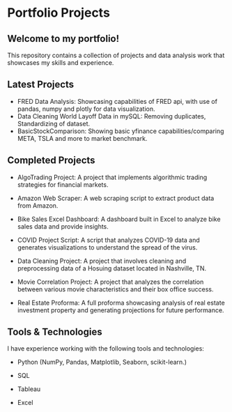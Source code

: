 # Portfolio Projects

## Welcome to my portfolio!

This repository contains a collection of projects and data analysis work that showcases my skills and experience.

## Latest Projects
- FRED Data Analysis: Showcasing capabilities of FRED api, with use of pandas, numpy and plotly for data visualization.
- Data Cleaning World Layoff Data in mySQL: Removing duplicates, Standardizing of dataset.
- BasicStockComparison: Showing basic yfinance capabilities/comparing META, TSLA and more to market benchmark.

## Completed Projects

- AlgoTrading Project: A project that implements algorithmic trading strategies for financial markets.

- Amazon Web Scraper: A web scraping script to extract product data from Amazon.

- Bike Sales Excel Dashboard: A dashboard built in Excel to analyze bike sales data and provide insights.

- COVID Project Script: A script that analyzes COVID-19 data and generates visualizations to understand the spread of the virus.

- Data Cleaning Project: A project that involves cleaning and preprocessing data of a Hosuing dataset located in Nashville, TN.

- Movie Correlation Project: A project that analyzes the correlation between various movie characteristics and their box office success.

- Real Estate Proforma: A full proforma showcasing analysis of real estate investment property and generating projections for future performance.

## Tools & Technologies

I have experience working with the following tools and technologies:

- Python (NumPy, Pandas, Matplotlib, Seaborn, scikit-learn.)

- SQL

- Tableau

- Excel

